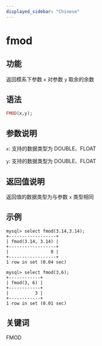 ```yaml
---
displayed_sidebar: "Chinese"
---
```


# fmod

## 功能

返回模系下参数 `x` 对参数 `y` 取余的余数

## 语法

```Haskell
FMOD(x,y);
```

## 参数说明

`x`: 支持的数据类型为 DOUBLE、FLOAT

`y`: 支持的数据类型为 DOUBLE、FLOAT

## 返回值说明

返回值的数据类型为与参数 `x` 类型相同

## 示例

```Plain Text
mysql> select fmod(3.14,3.14);
+------------------+
| fmod(3.14, 3.14) |
+------------------+
|                0 |
+------------------+
1 row in set (0.04 sec)

mysql> select fmod(3,6);
+------------+
| fmod(3, 6) |
+------------+
|          3 |
+------------+
1 row in set (0.01 sec)
```

## 关键词

FMOD
